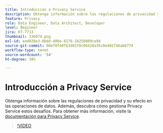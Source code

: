 ```yaml
---
title: Introducción a Privacy Service
description: Obtenga información sobre las regulaciones de privacidad y su efecto en las operaciones de datos. Además, descubra cómo gestiona Privacy Service estos desafíos.
feature: Privacy
role: Data Engineer, Data Architect, Developer
level: Beginner
jira: KT-7713
thumbnail: 336074.png
exl-id: ead028e3-8bdd-406e-8176-1b250809ce94
source-git-commit: 00ef0f40fb3d82f0c06428a35c0e402f46ab6774
workflow-type: tm+mt
source-wordcount: '54'
ht-degree: 38%

---
```


# Introducción a Privacy Service

Obtenga información sobre las regulaciones de privacidad y su efecto en las operaciones de datos. Además, descubra cómo gestiona Privacy Service estos desafíos. Para obtener más información, visite la [documentación para Privacy Service](https://experienceleague.adobe.com/docs/experience-platform/privacy/home.html?lang=es).

>[!VIDEO](https://video.tv.adobe.com/v/336074?learn=on)
